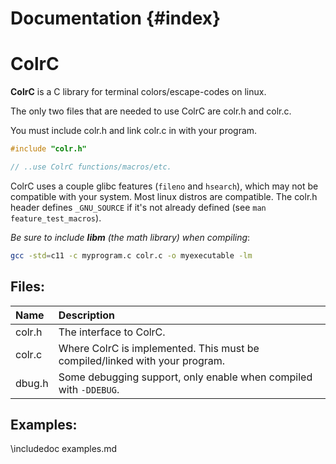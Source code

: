 # Documentation {#index}

# ColrC
**ColrC** is a C library for terminal colors/escape-codes on linux.

The only two files that are needed to use ColrC are colr.h and colr.c.

You must include colr.h and link colr.c in with your
program.
```c
#include "colr.h"

// ..use ColrC functions/macros/etc.
```

ColrC uses a couple glibc features (`fileno` and `hsearch`), which may not be
compatible with your system. Most linux distros are compatible. The colr.h header
defines `_GNU_SOURCE` if it's not already defined (see `man feature_test_macros`).

*Be sure to include **libm** (the math library) when compiling*:
```bash
gcc -std=c11 -c myprogram.c colr.c -o myexecutable -lm
```

## Files:

Name   | Description
:----- | :---------------------------------------------
colr.h | The interface to ColrC.
colr.c | Where ColrC is implemented. This must be compiled/linked with your program.
dbug.h | Some debugging support, only enable when compiled with `-DDEBUG`.


## Examples:

\includedoc examples.md
